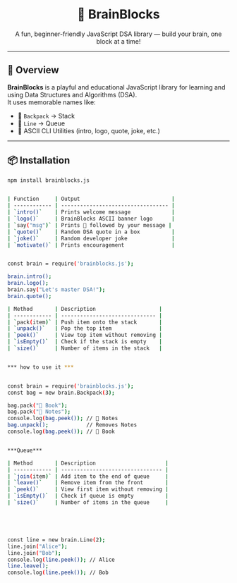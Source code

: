 <h1 align="center">🧠 BrainBlocks</h1>
<p align="center">A fun, beginner-friendly JavaScript DSA library — build your brain, one block at a time!</p>

---

## 🚀 Overview

**BrainBlocks** is a playful and educational JavaScript library for learning and using Data Structures and Algorithms (DSA).  
It uses memorable names like:

- 🎒 `Backpack` → Stack  
- 📍 `Line` → Queue  
- 🎉 ASCII CLI Utilities (intro, logo, quote, joke, etc.)

---

## 📦 Installation

```bash
npm install brainblocks.js


| Function     | Output                             |
| ------------ | ---------------------------------- |
| `intro()`    | Prints welcome message             |
| `logo()`     | BrainBlocks ASCII banner logo      |
| `say("msg")` | Prints 🧱 followed by your message |
| `quote()`    | Random DSA quote in a box          |
| `joke()`     | Random developer joke              |
| `motivate()` | Prints encouragement               |


const brain = require('brainblocks.js');

brain.intro();
brain.logo();
brain.say("Let's master DSA!");
brain.quote();

| Method       | Description                    |
| ------------ | ------------------------------ |
| `pack(item)` | Push item onto the stack       |
| `unpack()`   | Pop the top item               |
| `peek()`     | View top item without removing |
| `isEmpty()`  | Check if the stack is empty    |
| `size()`     | Number of items in the stack   |


*** how to use it ***


const brain = require('brainblocks.js');
const bag = new brain.Backpack(3);

bag.pack("📘 Book");
bag.pack("📝 Notes");
console.log(bag.peek()); // 📝 Notes
bag.unpack();            // Removes Notes
console.log(bag.peek()); // 📘 Book


***Queue***

| Method       | Description                      |
| ------------ | -------------------------------- |
| `join(item)` | Add item to the end of queue     |
| `leave()`    | Remove item from the front       |
| `peek()`     | View first item without removing |
| `isEmpty()`  | Check if queue is empty          |
| `size()`     | Number of items in the queue     |





const line = new brain.Line(2);
line.join("Alice");
line.join("Bob");
console.log(line.peek()); // Alice
line.leave();
console.log(line.peek()); // Bob
